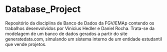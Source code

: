 # Database_Project
Repositório da disciplina de Banco de Dados da FGV/EMAp contendo os trabalhos desenvolvidos por Vinicius Hedler e Daniel Rocha. Trata-se da modelagem de um banco de dados gerados a partir do site generatedata.com, simulando um sistema interno de um entidade estudantil que vende projetos.
